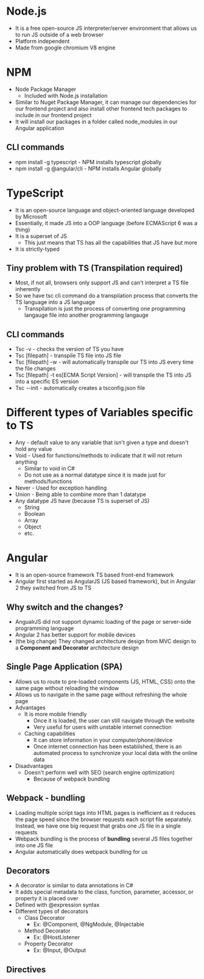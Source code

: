 # Node.js
* It is a free open-source JS interpreter/server environment that allows us to run JS outside of a web browser
* Platform independent
* Made from google chromium V8 engine

# NPM
* Node Package Manager
    * Included with Node.js installation
* Similar to Nuget Package Manager, it can manage our dependencies for our frontend project and also install other frontend tech packages to include in our frontend project
* It will install our packages in a folder called node_modules in our Angular application
## CLI commands
* npm install -g typescript - NPM installs typescript globally
* npm install -g @angular/cli - NPM installs Angular globally

# TypeScript
* It is an open-source language and object-oriented language developed by Microsoft
* Essentially, it made JS into a OOP language (before ECMAScript 6 was a thing)
* It is a superset of JS
    * This just means that TS has all the capabilities that JS have but more
* It is strictly-typed
## Tiny problem with TS (Transpilation required)
* Most, if not all, browsers only support JS and can't interpret a TS file inherently
* So we have  tsc cli command do a transpilation process that converts the TS language into a JS language
    * Transpilation is just the process of converting one programming langauge file into another programming langauge
## CLI commands
* Tsc -v - checks the version of TS you have
* Tsc [filepath] - transpile TS file into JS file
* Tsc [filepath] -w - will automatically transpile our TS into JS every time the file changes
* Tsc [filepath] -t es[ECMA Script Version] - will transpile the TS into JS into a specific ES version
* Tsc --init - automatically creates a tsconfig.json file

# Different types of Variables specific to TS
* Any - default value to any variable that isn't given a type and doesn't hold any value
* Void - Used for functions/methods to indicate that it will not return anything
    * Similar to void in C#
    * Do not use as a normal datatype since it is made just for methods/functions
* Never - Used for exception handling
* Union - Being able to combine more than 1 datatype
* Any datatype JS have (because TS is superset of JS)
    * String
    * Boolean
    * Array
    * Object
    * etc.

# Angular
* It is an open-source framework TS based front-end framework
* Angular first started as AngularJS (JS based framework), but in Angular 2 they switched from JS to TS
## Why switch and the changes?
* AngualrJS did not support dynamic loading of the page or server-side programming language
* Angular 2 has better support for mobile devices
* (the big change) They changed architecture design from MVC design to a **Component and Decorator** architecture design
## Single Page Application (SPA)
* Allows us to route to pre-loaded components (JS, HTML, CSS) onto the same page without reloading the window
* Allows us to navigate in the same page without refreshing the whole page
* Advantages
    * It is more mobile friendly
        * Once it is loaded, the user can still navigate through the website
        * Very useful for users with unstable internet connection
    * Caching capabilities
        * It can store information in your computer/phone/device
        * Once internet connection has been established, there is an automated process to synchronize your local data with the online data
* Disadvantages
    * Doesn't perform well with SEO (search engine optimization)
        * Because of webpack bundling
## Webpack - bundling
* Loading multiple script tags into HTML pages is inefficient as it reduces the page speed since the browser requests each script file separately. Instead, we have one big request that grabs one JS file in a single requests
* Webpack bundling is the process of **bundling** several JS files together into one JS file
* Angular automatically does webpack bundling for us

## Decorators
* A decorator is similar to data annotations in C#
* It adds special metadata to the class, function, parameter, accessor, or property it is placed over
* Defined with @expression syntax
* Different types of decorators
    * Class Decorator
        * Ex: @Component, @NgModule, @Injectable
    * Method Decorator
        * Ex: @HostListener
    * Property Decorator
        * Ex: @Input, @Output

## Directives